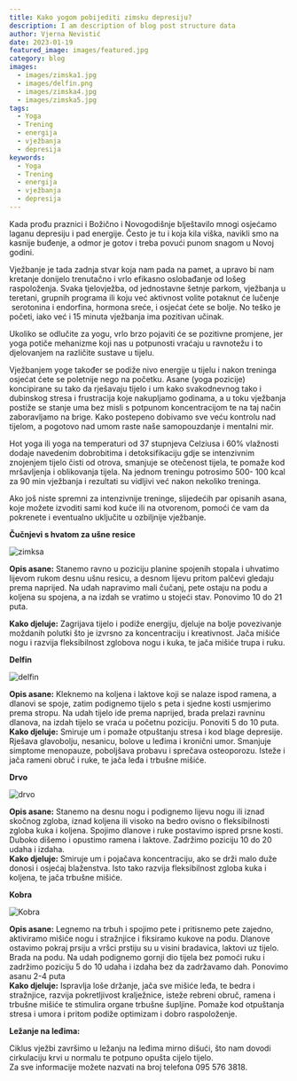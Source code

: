 ```yaml
---
title: Kako yogom pobijediti zimsku depresiju?
description: I am description of blog post structure data
author: Vjerna Nevistić
date: 2023-01-19
featured_image: images/featured.jpg
category: blog
images:
  - images/zimska1.jpg
  - images/delfin.png
  - images/zimska4.jpg
  - images/zimska5.jpg
tags:
  - Yoga
  - Trening
  - energija
  - vježbanja
  - depresija
keywords:
  - Yoga
  - Trening
  - energija
  - vježbanja
  - depresija
---
```

Kada prođu praznici i Božično i Novogodišnje blještavilo mnogi osjećamo laganu depresiju i pad energije. Često je tu i koja kila viška, navikli smo na kasnije buđenje, a odmor je gotov i treba povući punom snagom u Novoj godini.

Vježbanje je tada zadnja stvar koja nam pada na pamet, a upravo bi nam kretanje donijelo trenutačno i vrlo efikasno oslobađanje od lošeg raspoloženja. Svaka tjelovježba, od jednostavne šetnje parkom, vježbanja u teretani, grupnih programa ili koju već aktivnost volite potaknut će lučenje  serotonina i endorfina, hormona sreće, i osjećat ćete se bolje. No teško je početi, iako već i 15 minuta vježbanja ima pozitivan učinak.

Ukoliko se odlučite za yogu, vrlo brzo pojaviti će se pozitivne promjene, jer yoga  potiče mehanizme koji nas u potpunosti vraćaju u ravnotežu i to djelovanjem na različite sustave u tijelu.

Vježbanjem yoge također se podiže nivo energije u tijelu i nakon treninga osjećat ćete se poletnije nego na početku. Asane (yoga pozicije) koncipirane su tako da rješavaju tijelo i um kako svakodnevnog tako i dubinskog stresa i frustracija koje nakupljamo godinama, a u toku vježbanja postiže se stanje uma bez misli s potpunom koncentracijom te na taj način zaboravljamo na brige. Kako postepeno dobivamo sve veću kontrolu nad tijelom, a pogotovo nad umom raste naše samopouzdanje i mentalni mir.

Hot yoga ili yoga na temperaturi od 37 stupnjeva Celziusa i 60% vlažnosti dodaje navedenim dobrobitima i detoksifikaciju gdje se intenzivnim znojenjem tijelo čisti od otrova, smanjuje se otečenost tijela, te pomaže kod mršavljenja i oblikovanja tijela. Na jednom treningu potrosimo 500- 100 kcal za 90 min vježbanja i rezultati su vidljivi već nakon nekoliko treninga.

Ako još niste spremni za intenzivnije treninge, slijedećih par opisanih asana, koje možete izvoditi  sami kod kuće ili na otvorenom, pomoći će vam da pokrenete i eventualno uključite u ozbiljnije vježbanje.

**Čučnjevi s hvatom za ušne resice**

![zimksa](/images/zimska1.jpg "Čučnjevi s hvatom za ušne resice")

**Opis asane:**  Stanemo ravno u poziciju planine spojenih stopala i uhvatimo lijevom rukom desnu ušnu resicu, a desnom lijevu pritom palčevi gledaju prema naprijed.  Na udah napravimo mali čučanj, pete ostaju na podu a koljena su spojena, a na izdah se vratimo u stojeći stav. Ponovimo 10 do 21 puta.

**Kako djeluje:** Zagrijava tijelo i podiže energiju, djeluje na bolje povezivanje moždanih polutki što je izvrsno za koncentraciju i kreativnost. Jača mišiće nogu i razvija fleksibilnost zglobova nogu i kuka, te jača mišiće trupa i ruku.

**Delfin**

![delfin](/images/delfin.png "delfin")

**Opis asane:** Kleknemo na koljena i laktove koji se nalaze ispod ramena, a dlanovi se spoje, zatim podignemo tijelo s peta i sjedne kosti usmjerimo prema stropu. Na udah tijelo ide prema naprijed, brada prelazi ravninu dlanova, na izdah tijelo se vraća u početnu poziciju. Ponoviti 5 do 10 puta.
**Kako djeluje:** Smiruje um i pomaže otpuštanju stresa i kod blage depresije. Rješava glavobolju,  nesanicu,  bolove u leđima i kronični  umor. Smanjuje simptome menopauze, poboljšava probavu i sprečava osteoporozu. Isteže i jača rameni obruč i ruke, te jača leđa i trbušne  mišiće.

**Drvo** 

![drvo](/images/zimska4.jpg "drvo")

**Opis asane:** Stanemo na desnu nogu i podignemo lijevu nogu ili iznad skočnog zgloba, iznad koljena ili visoko na bedro ovisno o fleksibilnosti zgloba kuka i koljena. Spojimo dlanove i ruke postavimo ispred prsne kosti. Duboko dišemo i opustimo ramena i laktove. Zadržimo poziciju 10 do 20 udaha i izdaha.\
**Kako djeluje:** Smiruje um i pojačava koncentraciju, ako se drži malo duže donosi i osjećaj blaženstva. Isto tako razvija fleksibilnost zgloba kuka i koljena, te jača trbušne mišiće.

**Kobra**

![Kobra](/images/zimska5.jpg "Kobra")

**Opis asane:** Legnemo na trbuh i spojimo pete i pritisnemo pete zajedno, aktiviramo mišiće nogu i stražnjice i fiksiramo kukove na podu. Dlanove ostavimo pokraj prsiju a vršci prstiju su u visini bradavica, laktovi uz tijelo. Brada na podu. Na udah podignemo gornji dio tijela bez pomoći ruku i zadržimo poziciju 5 do 10 udaha i izdaha bez da zadržavamo dah. Ponovimo asanu 2-4 puta\
**Kako djeluje:** Ispravlja loše držanje, jača sve mišiće leđa, te bedra i stražnjice, razvija pokretljivost kralježnice, isteže rebreni obruč, ramena i trbušne mišiće te stimulira organe trbušne šupljine. Pomaže kod otpuštanja stresa i umora i pritom podiže optimizam i dobro raspoloženje.

**Ležanje na leđima:**

Ciklus vježbi završimo u ležanju na leđima mirno dišući, što nam dovodi cirkulaciju krvi u normalu te potpuno opušta cijelo tijelo.\
Za sve informacije možete nazvati na broj telefona 095 576 3818.